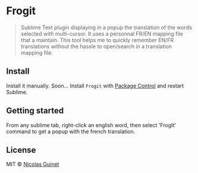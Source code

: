 # Frogit
>Sublime Text plugin displaying in a popup the translation of the words selected with multi-cursor. It uses a personnal FR/EN mapping file that a maintain. This tool helps me to quickly remember EN/FR translations without the hassle to open/search in a translation mapping file.

## Install

Install it manually. Soon... Install `Frogit` with [Package Control](https://packagecontrol.io) and restart Sublime.

## Getting started

From any sublime tab, right-click an english word, then select 'FrogIt' command to get a popup with the french translation.

## License

MIT © [Nicolas Guinet](https://github.com/guinetn/)
